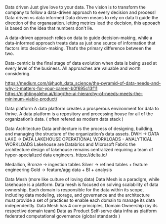Data driven 
Just give love to your data.
The vision is to transform the company to follow a data-driven approach to every decision and process!
Data driven vs data informed 
Data driven means to rely on data ti guide the direction of the organasation. 
letting metrics lead the decision, this appoach is based on the idea that numbers don't lie.

A data-driven approach relies on data to guide decision-making, while a data-informed approach treats data as just one source of information that factors into decision-making. That’s the primary difference between the two.

Data-centric is the final stage of data evolution when data is being used at every level of the business. All approaches are valuable and worth considering.

https://medium.com/@hugh_data_science/the-pyramid-of-data-needs-and-why-it-matters-for-your-career-b0f695c13f11
https://nightingalehq.ai/blog/the-ai-hierarchy-of-needs-meets-the-minimum-viable-product/

Data platform 
A data platform creates a prosperous environment for data to thrive.
A data platform is a repository and processing house for all of the organization’s data.  ( often refered as modern data stack )

Data Architecture
Data architecture is the process of designing, building, and managing the structure of the organization’s data assets.
DWH -> DATA LAKE -> DATA LAKEHOUSE
OPERATIONAL WORKLOADS - ANALYTICAL WORKLOADS
Lakehouse are Databrics and Microsoft Fabric
the architecture design of lakehouse remains centralized requiring a team of hyper-specialized data engineers. 
https://delta.io/

Medallion, 
Bronze -> ingestion tables
Silver -> refined tables + feature engineering
Gold   -> feature/agg data + BI + analysis

Data Mesh (more like culture of loving data)
Data Mesh is a paradigm, while lakehouse is a platform.
Data mesh is focused on solving scalability of data ownership. 
Each domain is responsible for the data within its scope, including data modeling, storage, and governance and the architecture must provide a set of practices to enable each domain to manage its data independently.
Data Mesh has 4 core principles, 
Domain Ownership (by its respective domain team)
Data as Product
Self-serve data infra as platform
federated computational governance (global standards )
